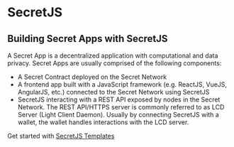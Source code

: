 # SecretJS

## Building Secret Apps with SecretJS

A Secret App is a decentralized application with computational and data privacy. Secret Apps are usually comprised of the following components:

- A Secret Contract deployed on the Secret Network
- A frontend app built with a JavaScript framework (e.g. ReactJS, VueJS, AngularJS, etc.) connected to the Secret Network using SecretJS
- SecretJS interacting with a REST API exposed by nodes in the Secret Network. The REST API/HTTPS server is commonly referred to as LCD Server (Light Client Daemon). Usually by connecting SecretJS with a wallet, the wallet handles interactions with the LCD server.

Get started with [SecretJS Templates](https://github.com/scrtlabs/SecretJS-Templates)